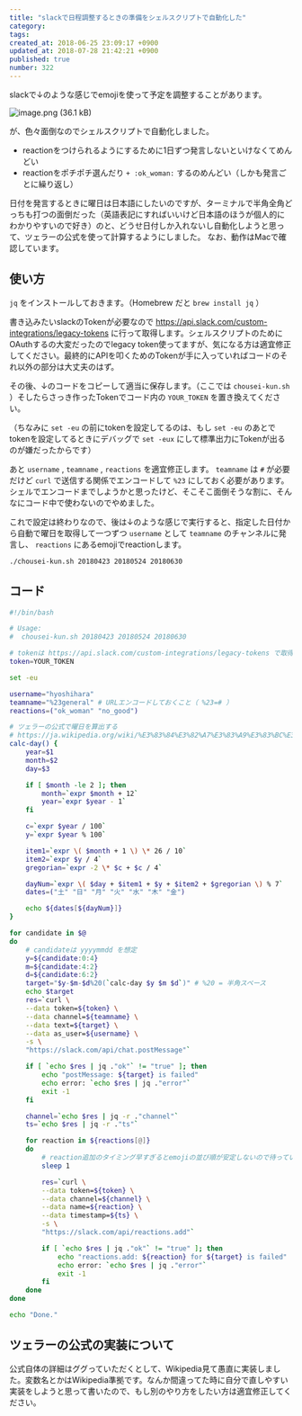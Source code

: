 ```yaml
---
title: "slackで日程調整するときの準備をシェルスクリプトで自動化した"
category: 
tags: 
created_at: 2018-06-25 23:09:17 +0900
updated_at: 2018-07-28 21:42:21 +0900
published: true
number: 322
---
```


slackで↓のような感じでemojiを使って予定を調整することがあります。

![image.png (36.1 kB)](https://img.esa.io/uploads/production/attachments/1303/2018/05/24/144/8b9fba67-7140-46ba-8498-a9408b483ddf.png)

が、色々面倒なのでシェルスクリプトで自動化しました。

- reactionをつけられるようにするために1日ずつ発言しないといけなくてめんどい
- reactionをポチポチ選んだり `+ :ok_woman:` するのめんどい（しかも発言ごとに繰り返し）

日付を発言するときに曜日は日本語にしたいのですが、ターミナルで半角全角どっちも打つの面倒だった（英語表記にすればいいけど日本語のほうが個人的にわかりやすいので好き）のと、どうせ日付しか入れないし自動化しようと思って、ツェラーの公式を使って計算するようにしました。
なお、動作はMacで確認しています。

## 使い方

`jq` をインストールしておきます。（Homebrew だと `brew install jq` ）

書き込みたいslackのTokenが必要なので https://api.slack.com/custom-integrations/legacy-tokens に行って取得します。シェルスクリプトのためにOAuthするの大変だったのでlegacy token使ってますが、気になる方は適宜修正してください。最終的にAPIを叩くためのTokenが手に入っていればコードのそれ以外の部分は大丈夫のはず。

その後、↓のコードをコピーして適当に保存します。（ここでは `chousei-kun.sh` ）そしたらさっき作ったTokenでコード内の `YOUR_TOKEN` を置き換えてください。

（ちなみに `set -eu` の前にtokenを設定してるのは、もし `set -eu` のあとでtokenを設定してるときにデバッグで `set -eux` にして標準出力にTokenが出るのが嫌だったからです）

あと `username` , `teamname` , `reactions` を適宜修正します。 `teamname` は `#` が必要だけど `curl` で送信する関係でエンコードして `%23` にしておく必要があります。シェルでエンコードまでしようかと思ったけど、そこそこ面倒そうな割に、そんなにコード中で使わないのでやめました。

これで設定は終わりなので、後は↓のような感じで実行すると、指定した日付から自動で曜日を取得して一つずつ `username` として `teamname` のチャンネルに発言し、 `reactions` にあるemojiでreactionします。

```console
./chousei-kun.sh 20180423 20180524 20180630
``` 

## コード

```sh
#!/bin/bash

# Usage:
#  chousei-kun.sh 20180423 20180524 20180630

# tokenは https://api.slack.com/custom-integrations/legacy-tokens で取得
token=YOUR_TOKEN

set -eu

username="hyoshihara"
teamname="%23general" # URLエンコードしておくこと（ %23=# ）
reactions=("ok_woman" "no_good")

# ツェラーの公式で曜日を算出する
# https://ja.wikipedia.org/wiki/%E3%83%84%E3%82%A7%E3%83%A9%E3%83%BC%E3%81%AE%E5%85%AC%E5%BC%8F
calc-day() {
    year=$1
    month=$2
    day=$3

    if [ $month -le 2 ]; then
        month=`expr $month + 12`
        year=`expr $year - 1`
    fi

    c=`expr $year / 100`
    y=`expr $year % 100`

    item1=`expr \( $month + 1 \) \* 26 / 10`
    item2=`expr $y / 4`
    gregorian=`expr -2 \* $c + $c / 4`

    dayNum=`expr \( $day + $item1 + $y + $item2 + $gregorian \) % 7`
    dates=("土" "日" "月" "火" "水" "木" "金")

    echo ${dates[${dayNum}]}
}

for candidate in $@
do
    # candidateは yyyymmdd を想定
    y=${candidate:0:4}
    m=${candidate:4:2}
    d=${candidate:6:2}
    target="$y-$m-$d%20(`calc-day $y $m $d`)" # %20 = 半角スペース
    echo $target
    res=`curl \
    --data token=${token} \
    --data channel=${teamname} \
    --data text=${target} \
    --data as_user=${username} \
    -s \
    "https://slack.com/api/chat.postMessage"`

    if [ `echo $res | jq ."ok"` != "true" ]; then
        echo "postMessage: ${target} is failed"
        echo error: `echo $res | jq ."error"`
        exit -1
    fi

    channel=`echo $res | jq -r ."channel"`
    ts=`echo $res | jq -r ."ts"`

    for reaction in ${reactions[@]}
    do
        # reaction追加のタイミング早すぎるとemojiの並び順が安定しないので待っている
        sleep 1

        res=`curl \
        --data token=${token} \
        --data channel=${channel} \
        --data name=${reaction} \
        --data timestamp=${ts} \
        -s \
        "https://slack.com/api/reactions.add"`

        if [ `echo $res | jq ."ok"` != "true" ]; then
            echo "reactions.add: ${reaction} for ${target} is failed"
            echo error: `echo $res | jq ."error"`
            exit -1
        fi
    done
done

echo "Done."
```

## ツェラーの公式の実装について

公式自体の詳細はググっていただくとして、Wikipedia見て愚直に実装しました。変数名とかはWikipedia準拠です。なんか間違ってた時に自分で直しやすい実装をしようと思って書いたので、もし別のやり方をしたい方は適宜修正してください。

